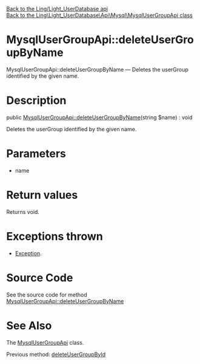 [Back to the Ling/Light_UserDatabase api](https://github.com/lingtalfi/Light_UserDatabase/blob/master/doc/api/Ling/Light_UserDatabase.md)<br>
[Back to the Ling\Light_UserDatabase\Api\Mysql\MysqlUserGroupApi class](https://github.com/lingtalfi/Light_UserDatabase/blob/master/doc/api/Ling/Light_UserDatabase/Api/Mysql/MysqlUserGroupApi.md)


MysqlUserGroupApi::deleteUserGroupByName
================



MysqlUserGroupApi::deleteUserGroupByName — Deletes the userGroup identified by the given name.




Description
================


public [MysqlUserGroupApi::deleteUserGroupByName](https://github.com/lingtalfi/Light_UserDatabase/blob/master/doc/api/Ling/Light_UserDatabase/Api/Mysql/MysqlUserGroupApi/deleteUserGroupByName.md)(string $name) : void




Deletes the userGroup identified by the given name.




Parameters
================


- name

    


Return values
================

Returns void.


Exceptions thrown
================

- [Exception](http://php.net/manual/en/class.exception.php).&nbsp;







Source Code
===========
See the source code for method [MysqlUserGroupApi::deleteUserGroupByName](https://github.com/lingtalfi/Light_UserDatabase/blob/master/Api/Mysql/MysqlUserGroupApi.php#L154-L160)


See Also
================

The [MysqlUserGroupApi](https://github.com/lingtalfi/Light_UserDatabase/blob/master/doc/api/Ling/Light_UserDatabase/Api/Mysql/MysqlUserGroupApi.md) class.

Previous method: [deleteUserGroupById](https://github.com/lingtalfi/Light_UserDatabase/blob/master/doc/api/Ling/Light_UserDatabase/Api/Mysql/MysqlUserGroupApi/deleteUserGroupById.md)<br>

